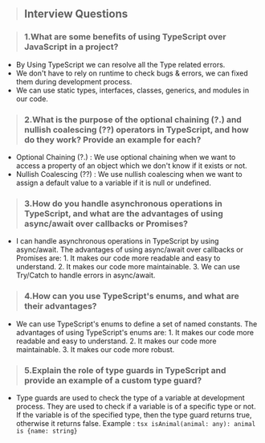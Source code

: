 >## Interview Questions


>### 1.What are some benefits of using TypeScript over JavaScript in a project?
+ By Using TypeScript we can resolve all the Type related errors.
+ We don't have to rely on runtime to check bugs & errors, we can fixed them during development process.
+ We can use static types, interfaces, classes, generics, and modules in our code.


>### 2.What is the purpose of the optional chaining (?.) and nullish coalescing (??) operators in TypeScript, and how do they work? Provide an example for each?
+ Optional Chaining (?.) : We use optional chaining when we want to access a property of an object which we don't know if it exists or not.
+ Nullish Coalescing (??) : We use nullish coalescing when we want to assign a default value to a variable if it is null or undefined.


>### 3.How do you handle asynchronous operations in TypeScript, and what are the advantages of using async/await over callbacks or Promises?
+ I can handle asynchronous operations in TypeScript by using async/await. The advantages of using async/await over callbacks or Promises are: 1. It makes our code more readable and easy to understand. 2. It makes our code more maintainable. 3. We can use Try/Catch to handle errors in async/await.


>### 4.How can you use TypeScript's enums, and what are their advantages?
+ We can use TypeScript's enums to define a set of named constants. The advantages of using TypeScript's enums are: 1. It makes our code more readable and easy to understand. 2. It makes our code more maintainable. 3. It makes our code more robust.


>### 5.Explain the role of type guards in TypeScript and provide an example of a custom type guard?
+ Type guards are used to check the type of a variable at development process. They are used to check if a variable is of a specific type or not. If the variable is of the specified type, then the type guard returns true, otherwise it returns false. Example : ```tsx isAnimal(animal: any): animal is {name: string}```


